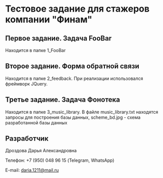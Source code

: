 # Тестовое задание для стажеров компании "Финам"

## Первое задание. Задача FooBar ##

Находится в папке 1_FooBar

## Второе задание. Форма обратной связи ##

Находится в папке 2_feedback. При реализации использовался фреймворк JQuery.

## Третье задание. Задача Фонотека ##

Находится в папке 3_music_library. В файле music_library.txt находятся запросы для построения базы данных, scheme_bd.jpg - схема разработанной базы данных

## Разработчик ##

Дроздова Дарья Александровна

Телефон: +7 (950) 048 96 15 (Telegram, WhatsApp)

E-mail: daria.1211@mail.ru
